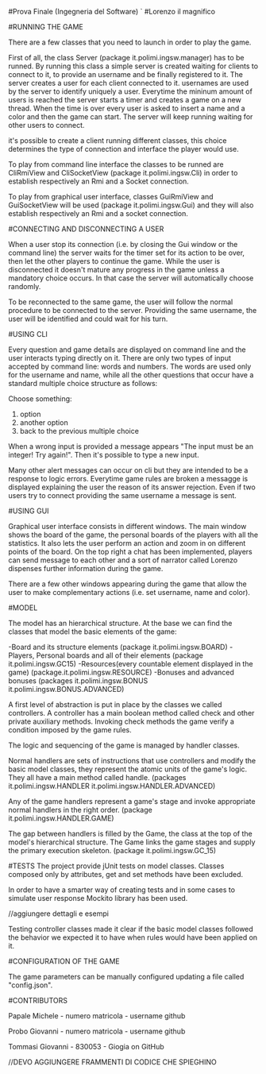 #Prova Finale (Ingegneria del Software)
`
#Lorenzo il magnifico

#RUNNING THE GAME

There are a few classes that you need to launch in order to play the game.

First of all, the class Server (package it.polimi.ingsw.manager) has to be runned.
By running this class a simple server is created waiting for clients to connect to it, to provide an username and be finally registered to it.
The server creates a user for each client connected to it.
usernames are used by the server to identify uniquely a user. 
Everytime the mininum amount of users is reached the server starts a timer and creates a game on a new thread.
When the time is over every user is asked to insert a name and a color and then the game can start.
The server will keep running waiting for other users to connect.

it's possible to create a client running different classes, this choice determines the type of connection and interface the player would use.

To play from command line interface the classes to be runned are CliRmiView and CliSocketView (package it.polimi.ingsw.Cli)
in order to establish respectively an Rmi and a Socket connection.

To play from graphical user interface, classes GuiRmiView and GuiSocketView will be used (package it.polimi.ingsw.Gui)
and they will also establish respectively an Rmi and a socket connection.

#CONNECTING AND DISCONNECTING A USER

When a user stop its connection (i.e. by closing the Gui window or the command line) the server waits for the timer set for its action to be over,
then let the other players to continue the game.
While the user is disconnected it doesn't mature any progress in the game unless a mandatory choice occurs.
In that case the server will automatically choose randomly.

To be reconnected to the same game, the user will follow the normal procedure to be connected to the server.
Providing the same username, the user will be identified and could wait for his turn.

#USING CLI

Every question and game details are displayed on command line and the user interacts typing directly on it.
There are only two types of input accepted by command line: words and numbers.
The words are used only for the username and name, while all the other questions that occur have a standard multiple choice structure as follows:

Choose something:
1) option
2) another option
3) back to the previous multiple choice

When a wrong input is provided a message appears "The input must be an integer! Try again!".
Then it's possible to type a new input.

Many other alert messages can occur on cli but they are intended to be a response to logic errors.
Everytime game rules are broken a messagge is displayed explaining the user the reason of its answer rejection.
Even if two users try to connect providing the same username a message is sent.

#USING GUI

Graphical user interface consists in different windows.
The main window shows the board of the game, the personal boards of the players with all the statistics. It also lets the user perform an action and zoom in on different points of the board.
On the top right a chat has been implemented, players can send message to each other and a sort of narrator called Lorenzo dispenses further information during the game.

There are a few other windows appearing during the game that allow the user to make complementary actions (i.e. set username, name and color).

#MODEL

The model has an hierarchical structure.
At the base we can find the classes that model the basic elements of the game:

-Board and its structure elements (package it.polimi.ingsw.BOARD)
-Players, Personal boards and all of their elements (package it.polimi.ingsw.GC15)
-Resources(every countable element displayed in the game) (package.it.polimi.ingsw.RESOURCE)
-Bonuses and advanced bonuses (packages it.polimi.ingsw.BONUS it.polimi.ingsw.BONUS.ADVANCED)

A first level of abstraction is put in place by the classes we called controllers.
A controller has a main boolean method called check and other private auxiliary methods.
Invoking check methods the game verify a condition imposed by the game rules.

The logic and sequencing of the game is managed by handler classes.

Normal handlers are sets of instructions that use controllers and modify the basic model classes, they represent the atomic units of the game's logic.
They all have a main method called handle.
(packages it.polimi.ingsw.HANDLER it.polimi.ingsw.HANDLER.ADVANCED)

Any of the game handlers represent a game's stage and invoke appropriate normal handlers in the right order.
(package it.polimi.ingsw.HANDLER.GAME)

The gap between handlers is filled by the Game, the class at the top of the model's hierarchical structure.
The Game links the game stages and supply the primary execution skeleton.
(package it.polimi.ingsw.GC_15)

#TESTS
The project provide jUnit tests on model classes.
Classes composed only by attributes, get and set methods have been excluded.

In order to have a smarter way of creating tests and in some cases to simulate user response Mockito library has been used.

//aggiungere dettagli e esempi


Testing controller classes made it clear if the basic model classes followed the behavior we expected it to have when rules would have been applied on it.

#CONFIGURATION OF THE GAME

The game parameters can be manually configured updating a file called "config.json".
 

#CONTRIBUTORS

Papale Michele - numero matricola - username github

Probo Giovanni - numero matricola - username github

Tommasi Giovanni - 830053 - Giogia on GitHub

//DEVO AGGIUNGERE FRAMMENTI DI CODICE CHE SPIEGHINO







